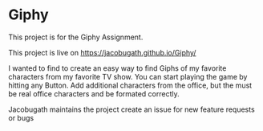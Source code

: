 # Giphy

This project is for the Giphy Assignment.

This project is live on https://jacobugath.github.io/Giphy/

I wanted to find to create an easy way to find Giphs of my favorite characters from my favorite TV show. You can start playing the game by hitting any Button. Add additional characters from the office, but the must be real office characters and be formated correctly.

Jacobugath maintains the project create an issue for new feature requests or bugs
